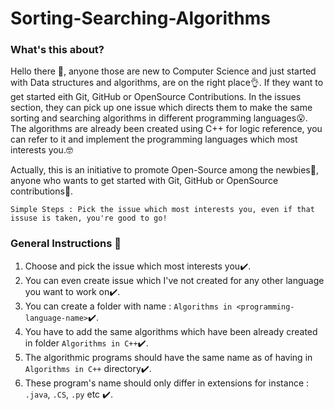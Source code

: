 # Sorting-Searching-Algorithms

### What's this about? 

Hello there :wave:, anyone those are new to Computer Science and just started with Data structures and algorithms, are on the right place:ok_hand:. If they want to get started eith Git, GitHub or OpenSource Contributions. In the issues section, they can pick up one issue which directs them to make the same sorting and searching algorithms in different programming languages:open_mouth:. The algorithms are already been created using C++ for logic reference, you can refer to it and implement the programming languages which most interests you.:nerd_face:

Actually, this is an initiative to promote Open-Source among the newbies:triumph:, anyone who wants to get started with Git, GitHub or OpenSource contributions:cowboy_hat_face:.

`Simple Steps : Pick the issue which most interests you, even if that issuse is taken, you're good to go!`

### General Instructions :mega:

1. Choose and pick the issue which most interests you:heavy_check_mark:.
2. You can even create issue which I've not created for any other language you want to work on:heavy_check_mark:.
3. You can create a folder with name : `Algorithms in <programming-language-name>`:heavy_check_mark:.
4. You have to add the same algorithms which have been already created in folder `Algorithms in C++`:heavy_check_mark:.
5. The algorithmic programs should have the same name as of having in `Algorithms in C++` directory:heavy_check_mark:.
6. These program's name should only differ in extensions for instance : `.java`, `.CS`, `.py` etc :heavy_check_mark:.
